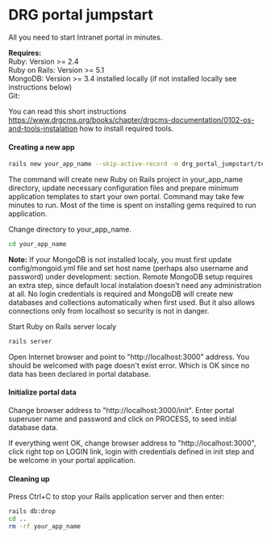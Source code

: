# DRG portal jumpstart

All you need to start Intranet portal in minutes.

**Requires:**<br>
Ruby: Version >= 2.4 <br>
Ruby on Rails:  Version >= 5.1<br>
MongoDB: Version >= 3.4 installed locally (if not installed locally see instructions below)<br>
Git: <br>

You can read this short instructions https://www.drgcms.org/books/chapter/drgcms-documentation/0102-os-and-tools-instalation 
how to install required tools.


#### Creating a new app

```bash
rails new your_app_name --skip-active-record -m drg_portal_jumpstart/template.rb
```

The command will create new Ruby on Rails project in your_app_name directory, update 
necessary configuration files and prepare minimum application templates to start 
your own portal. Command may take few minutes to run. Most of the time is spent on 
installing gems required to run application.

Change directory to your_app_name.

```bash
cd your_app_name
```

**Note:** If your MongoDB is not installed localy, you must first update config/mongoid.yml 
file and set host name (perhaps also username and password) under development: section. 
Remote MongoDB setup requires an extra step, since default 
local instalation doesn't need any administration at all. No login credentials is required
and MongoDB will create new databases and collections automatically when first used.
But it also allows connections only from localhost so security is not in danger.

Start Ruby on Rails server localy 

```bash
rails server
```

Open Internet browser and point to "http://localhost:3000" address. You should be 
welcomed with page doesn't exist error. Which is OK since no data has 
been declared in portal database.

#### Initialize portal data

Change browser address to "http://localhost:3000/init". 
Enter portal superuser name and password and click on PROCESS, to seed initial
database data.

If everything went OK, change browser address to "http://localhost:3000",
click right top on LOGIN link, login with credentials defined in init step and 
be welcome in your portal application. 

#### Cleaning up

Press Ctrl+C to stop your Rails application server and then enter:

```bash
rails db:drop
cd ..
rm -rf your_app_name
```
